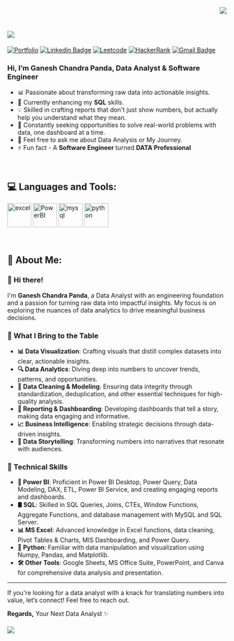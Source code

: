 <!-- GitHub Profile Visitors Counter -->
<p align="right">
    <!-- Profile Visitors Badge -->
    <img src="https://komarev.com/ghpvc/?username=ganesh-chandra-panda&label=Profile+Visitors‎&style=for-the-badge&abbreviated=true&color=blueviolet">
</p>

<!-- Profile Header with Typing Animation -->
<h1>
    <!-- Typing Animation for Profile Greeting -->
    <img src="https://readme-typing-svg.herokuapp.com/?font=Righteous&size=30&width=500&height=60&duration=5000&lines=नमस्ते+(Namaste)+🙏🏽;+I'm+Ganesh+Chandra+Panda+👋🏽;Nice+to+meet+you!+🤝🏽" />
</h1>

<!-- Social Media Buttons (Links Removed as Per Request) -->
[![Portfolio](https://img.shields.io/badge/Portfolio-255E63?style=for-the-badge&logo=About.me&logoColor=white)](#) 
[![Linkedin Badge](https://img.shields.io/badge/LinkedIn-0077B5?style=for-the-badge&logo=linkedin&logoColor=white)](#) 
[![Leetcode](https://img.shields.io/badge/-LeetCode-FFA116?style=for-the-badge&logo=LeetCode&logoColor=black)](#) 
[![HackerRank](https://img.shields.io/badge/-Hackerrank-00883A?style=for-the-badge&logo=HackerRank&logoColor=white)](#) 
[![Gmail Badge](https://img.shields.io/badge/Gmail-D14836?style=for-the-badge&logo=gmail&logoColor=white)](#)

<!-- Right-Aligned Animated Image -->
<!--<img align="right" src="" width="400" height="340">-->

<!-- Brief Introduction Section -->
<h3>
Hi, I’m Ganesh Chandra Panda, Data Analyst & Software Engineer
</h3>

<!-- Key Points About the Profile -->
- 📊 Passionate about transforming raw data into actionable insights.
- 🌱 Currently enhancing my **SQL** skills.
- 💡 Skilled in crafting reports that don't just show numbers, but actually help you understand what they mean.
- 🚀 Constantly seeking opportunities to solve real-world problems with data, one dashboard at a time.
- 💬 Feel free to ask me about Data Analysis or My Journey.
- ⚡ Fun fact - A **Software Engineer** turned **DATA Professional**

<br>

<!-- Tools and Technologies Section -->
## 💻 Languages and Tools:

<p>
    <a>
        <!-- Excel Icon -->
        <img src="https://img.icons8.com/?size=100&id=117561&format=png&color=000000" alt="excel" width="55" height="55"/>
    </a>  
    <a>
        <!-- Power BI Icon -->
        <img src="https://img.icons8.com/?size=100&id=qYfwpsRXEcpc&format=png&color=000000" alt="PowerBI" width="55" height="55"/>
    </a> 
    <a>
        <!-- MySQL Icon -->
        <img src="https://img.icons8.com/?size=100&id=hYoELNwniGhi&format=png&color=000000" alt="mysql" width="55" height="55"/>
    </a>
    <a>
        <!-- Python Icon -->
        <img src="https://img.icons8.com/?size=100&id=13441&format=png&color=000000" alt="python" width="55" height="55"/>
    </a>  
</p>

<br>

<!-- About Me Section -->
## 👦 About Me:
### 👋 Hi there!

I'm **Ganesh Chandra Panda**, a Data Analyst with an engineering foundation and a passion for turning raw data into impactful insights. My focus is on exploring the nuances of data analytics to drive meaningful business decisions.

### 🌟 What I Bring to the Table

- **📊 Data Visualization**: Crafting visuals that distill complex datasets into clear, actionable insights.
- **🔍 Data Analytics**: Diving deep into numbers to uncover trends, patterns, and opportunities.
- **🧼 Data Cleaning & Modeling**: Ensuring data integrity through standardization, deduplication, and other essential techniques for high-quality analysis.
- **📝 Reporting & Dashboarding**: Developing dashboards that tell a story, making data engaging and informative.
- **📈 Business Intelligence**: Enabling strategic decisions through data-driven insights.
- **📖 Data Storytelling**: Transforming numbers into narratives that resonate with audiences.

### 📍 Technical Skills

- **📐 Power BI**: Proficient in Power BI Desktop, Power Query, Data Modeling, DAX, ETL, Power BI Service, and creating engaging reports and dashboards.
- **🛢️ SQL**: Skilled in SQL Queries, Joins, CTEs, Window Functions, Aggregate Functions, and database management with MySQL and SQL Server.
- **📊 MS Excel**: Advanced knowledge in Excel functions, data cleaning, Pivot Tables & Charts, MIS Dashboarding, and Power Query.
- **🐍 Python**: Familiar with data manipulation and visualization using Numpy, Pandas, and Matplotlib.
- **🛠️ Other Tools**: Google Sheets, MS Office Suite, PowerPoint, and Canva for comprehensive data analysis and presentation.

---

<!-- Closing Section -->
If you're looking for a data analyst with a knack for translating numbers into value, let’s connect! Feel free to reach out.

**Regards,**
Your Next Data Analyst ✨

<!-- Typing Animation for Closing -->
<h5>
    <img src="https://readme-typing-svg.herokuapp.com/?font=Righteous&size=25&v=true&height=60&duration=5500&lines=Thanks+For+Stopping+By!+✌🏽;+Have+a+Nice+Day!+✨;" />
</h5>
